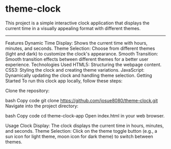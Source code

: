 # theme-clock
This project is a simple interactive clock application that displays the current time in a visually appealing format with different themes.
______
Features
Dynamic Time Display: Shows the current time with hours, minutes, and seconds.
Theme Selection: Choose from different themes (light and dark) to customize the clock's appearance.
Smooth Transition: Smooth transition effects between different themes for a better user experience.
Technologies Used
HTML5: Structuring the webpage content.
CSS3: Styling the clock and creating theme variations.
JavaScript: Dynamically updating the clock and handling theme selection.
Getting Started
To run this clock app locally, follow these steps:

Clone the repository:

bash
Copy code
git clone https://github.com/josue8080/theme-clock.git
Navigate into the project directory:

bash
Copy code
cd theme-clock-app
Open index.html in your web browser.

Usage
Clock Display: The clock displays the current time in hours, minutes, and seconds.
Theme Selection: Click on the theme toggle button (e.g., a sun icon for light theme, moon icon for dark theme) to switch between themes.

